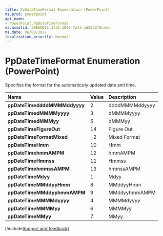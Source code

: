 ```yaml
---
title: PpDateTimeFormat Enumeration (PowerPoint)
ms.prod: powerpoint
api_name:
- PowerPoint.PpDateTimeFormat
ms.assetid: 28660011-3f32-3846-7a4a-ad2272f8ca6c
ms.date: 06/08/2017
localization_priority: Normal
---
```



# PpDateTimeFormat Enumeration (PowerPoint)

Specifies the format for the automatically updated date and time. 



|Name|Value|Description|
|:-----|:-----|:-----|
|**ppDateTimeddddMMMMddyyyy**|2|ddddMMMMddyyyy|
|**ppDateTimedMMMMyyyy**|3|dMMMMyyyy|
|**ppDateTimedMMMyy**|5|dMMMyy|
|**ppDateTimeFigureOut**|14|Figure Out|
|**ppDateTimeFormatMixed**|-2|Mixed Format|
|**ppDateTimeHmm**|10|Hmm|
|**ppDateTimehmmAMPM**|12|hmmAMPM|
|**ppDateTimeHmmss**|11|Hmmss|
|**ppDateTimehmmssAMPM**|13|hmmssAMPM|
|**ppDateTimeMdyy**|1|Mdyy|
|**ppDateTimeMMddyyHmm**|8|MMddyyHmm|
|**ppDateTimeMMddyyhmmAMPM**|9|MMddyyhmmAMPM|
|**ppDateTimeMMMMdyyyy**|4|MMMMdyyyy|
|**ppDateTimeMMMMyy**|6|MMMMyy|
|**ppDateTimeMMyy**|7|MMyy|

[!include[Support and feedback](~/includes/feedback-boilerplate.md)]